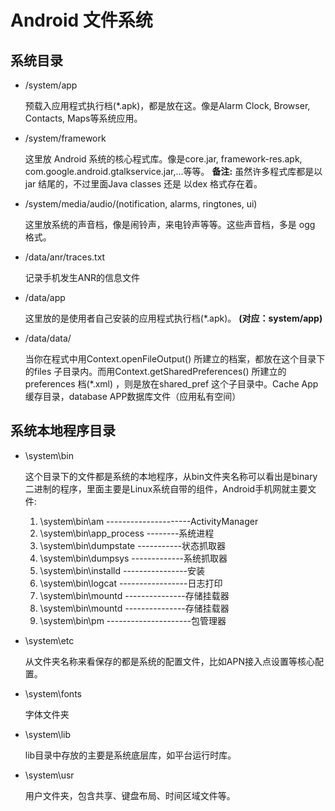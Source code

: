 # Android 文件系统

## 系统目录

* /system/app

    预载入应用程式执行档(*.apk)，都是放在这。像是Alarm Clock, Browser,
    Contacts, Maps等系统应用。

* /system/framework

    这里放 Android 系统的核心程式库。像是core.jar, framework-res.apk,
    com.google.android.gtalkservice.jar,...等等。
    **备注:** 虽然许多程式库都是以jar 结尾的，不过里面Java classes 还是
    以dex 格式存在着。

* /system/media/audio/(notification, alarms, ringtones, ui)

    这里放系统的声音档，像是闹铃声，来电铃声等等。这些声音档，多是 ogg 格式。

*  /data/anr/traces.txt

    记录手机发生ANR的信息文件

* /data/app

    这里放的是使用者自己安装的应用程式执行档(*.apk)。 __(对应：system/app)__

* /data/data/<app-package-name>

    当你在程式中用Context.openFileOutput() 所建立的档案，都放在这个目录下
    的files 子目录内。而用Context.getSharedPreferences() 所建立的preferences
    档(*.xml) ，则是放在shared_pref 这个子目录中。Cache App缓存目录，database
    APP数据库文件（应用私有空间）

## 系统本地程序目录

* \system\bin

    这个目录下的文件都是系统的本地程序，从bin文件夹名称可以看出是binary
    二进制的程序，里面主要是Linux系统自带的组件，Android手机网就主要文件:

    1. \system\bin\am ---------------------ActivityManager
    2. \system\bin\app_process --------系统进程
    3. \system\bin\dumpstate  -----------状态抓取器
    4. \system\bin\dumpsys  -------------系统抓取器
    5. \system\bin\installd  ----------------安装
    6. \system\bin\logcat  -----------------日志打印
    7. \system\bin\mountd  ---------------存储挂载器
    8. \system\bin\mountd  ---------------存储挂载器
    9. \system\bin\pm    ---------------------包管理器

* \system\etc

    从文件夹名称来看保存的都是系统的配置文件，比如APN接入点设置等核心配置。

* \system\fonts

    字体文件夹

* \system\lib

    lib目录中存放的主要是系统底层库，如平台运行时库。

* \system\usr

  用户文件夹，包含共享、键盘布局、时间区域文件等。
